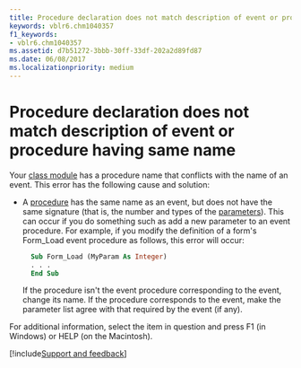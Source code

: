 ```yaml
---
title: Procedure declaration does not match description of event or procedure having same name
keywords: vblr6.chm1040357
f1_keywords:
- vblr6.chm1040357
ms.assetid: d7b51272-3bbb-30ff-33df-202a2d89fd87
ms.date: 06/08/2017
ms.localizationpriority: medium
---
```



# Procedure declaration does not match description of event or procedure having same name

Your [class module](../../Glossary/vbe-glossary.md#class-module) has a procedure name that conflicts with the name of an event. This error has the following cause and solution:

- A [procedure](../../Glossary/vbe-glossary.md#procedure) has the same name as an event, but does not have the same signature (that is, the number and types of the [parameters](../../Glossary/vbe-glossary.md#parameter)). This can occur if you do something such as add a new parameter to an event procedure. For example, if you modify the definition of a form's Form_Load event procedure as follows, this error will occur:
    
  ```vb
    Sub Form_Load (MyParam As Integer) 
    . . . 
    End Sub
  ```

  If the procedure isn't the event procedure corresponding to the event, change its name. If the procedure corresponds to the event, make the parameter list agree with that required by the event (if any).
    

For additional information, select the item in question and press F1 (in Windows) or HELP (on the Macintosh).

[!include[Support and feedback](~/includes/feedback-boilerplate.md)]

